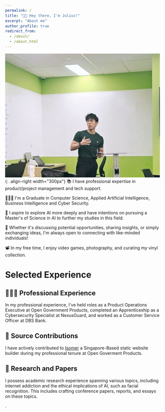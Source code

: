```yaml
---
permalink: /
title: "👋🏼 Hey there, I'm Julius!"
excerpt: "About me"
author_profile: true
redirect_from: 
  - /about/
  - /about.html
---
```




![Illustration of combining vision and language modalities](/images/presentation.jpg){: .align-right width="300px"}
📚 I have professional expertise in product/project management and tech support.

👨🏻‍💻 I'm a Graduate in Computer Science, Applied Artificial Intelligence, Business Intelligence and Cyber Security.

🔬 I aspire to explore AI more deeply and have intentions on pursuing a Master's of Science in AI to further my studies in this field.

🤝 Whether it's discussing potential opportunities, sharing insights, or simply exchanging ideas, I'm always open to connecting with like-minded individuals!

📽️ In my free time, I enjoy video games, photography, and curating my vinyl collection.

# Selected Experience

## 👨🏻‍🔬 Professional Experience

In my professional experience, I've held roles as a Product Operations Executive at Open Government Products, completed an Apprenticeship as a Cybersecurity Specialist at NexusGuard, and worked as a Customer Service Officer at DBS Bank.

## 🤖  Source Contributions
I have actively contributed to [Isomer](https://github.com/isomerpages) a Singapore-Based static website builder during my professional tenure at Open Goverment Products. 

## 📜 Research and Papers
I possess academic research experience spanning various topics, including internet addiction and the ethical implications of AI, such as facial recognition. This includes crafting conference papers, reports, and essays on these topics.


<!-- 
## 📚 Teaching and Community Contributions
To further contribute to the Machine Learning community, I have a [YouTube](https://www.youtube.com/@borismeinardus) and [Medium](https://medium.com/@boris.meinardus) channel where I publish educational Machine Learning content
-->
.







